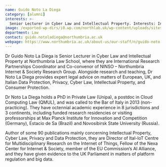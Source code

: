 ```yaml
---
name: Guido Noto La Diega
category: [alumni]
interests: >-
  Senior Lecturer in Cyber Law and Intellectual Property. Interests: Internet of Things, blockchain, robotics, machine learning, intellectual property, cyber law, privacy, data protection, GDPR
image: /exported-wp-dirs/i0.wp.com/northlab.uk/wp-content/uploads/sites/15/2019/03/GuidoNotoLaDiega13c8.jpg
department: Law
contact: guido.notoladiega@northumbria.ac.uk
webpage: https://www.northumbria.ac.uk/about-us/our-staff/n/guido-noto-la-diega/
---
```

Dr Guido Noto La Diega is Senior Lecturer in Cyber Law and Intellectual Property at Northumbria Law School, where they are International Research Partnerships Coordinator and Co-convenor of NINSO – Northumbria Internet &amp; Society Research Group. Alongside research and teaching, Dr Noto La Diega provides expert legal advice on matters of European, UK, and Italian Data Protection, Privacy, Cyber Law, Intellectual Property, and Consumer Protection.

Dr Noto La Diega holds a PhD in Private Law (Unipa), a postdoc in Cloud Computing Law (QMUL), and was called to the Bar of Italy in 2013 (non-practicing). They have octennial academic experience in 8 jurisdictions and 3 continents, including funded research residencies or visiting professorships at Max Planck Institute for Innovation and Competition (Germany), Estacio de Sa (Brazil) and Novosibirsk State University (Russia).

Author of some 90 publications mainly concerning Intellectual Property, Cyber Law, Privacy and Data Protection, they are Director of Ital-IoT Centre for Multidisciplinary Research on the Internet of Things, Fellow of the Nexa Center for Internet &amp; Society, member of the EU Commission’s AI Alliance, and they have given evidence to the UK Parliament in matters of platform regulation and big data​.

&nbsp;
